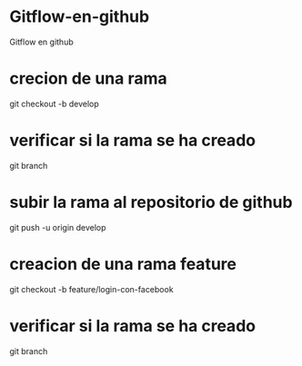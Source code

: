# Gitflow-en-github
Gitflow en github
# crecion de una rama
git checkout -b develop
# verificar si la rama se ha creado 
git branch
# subir la rama al repositorio de github
git push -u origin develop
# creacion de una rama feature 
git checkout -b feature/login-con-facebook
# verificar si la rama se ha creado
git branch
